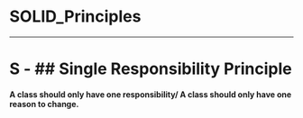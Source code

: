 # SOLID_Principles
______________________________________________________________

# S - ## Single Responsibility Principle
#### A class should only have one responsibility/ A class should only have one reason to change.